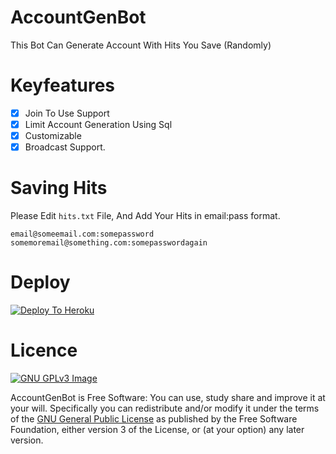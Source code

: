 # AccountGenBot

This Bot Can Generate Account With Hits You Save (Randomly)

# Keyfeatures
* [x] Join To Use Support
* [x] Limit Account Generation Using Sql
* [x] Customizable
* [x] Broadcast Support.

# Saving Hits 
Please Edit `hits.txt` File, And Add Your Hits in email:pass format.

```
email@someemail.com:somepassword
somemoremail@something.com:somepasswordagain
```

# Deploy
[![Deploy To Heroku](https://www.herokucdn.com/deploy/button.svg)](https://heroku.com/deploy?template=https://github.com/DevsExpo/AccountGenBot/blob/main)

# Licence
[![GNU GPLv3 Image](https://www.gnu.org/graphics/gplv3-127x51.png)](http://www.gnu.org/licenses/gpl-3.0.en.html)  

AccountGenBot is Free Software: You can use, study share and improve it at your
will. Specifically you can redistribute and/or modify it under the terms of the
[GNU General Public License](https://www.gnu.org/licenses/gpl.html) as
published by the Free Software Foundation, either version 3 of the License, or
(at your option) any later version. 
